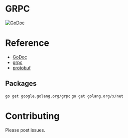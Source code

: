 GRPC
====

[![GoDoc](https://godoc.org/github.com/mapleque/kelp/jwt?status.svg)](https://godoc.org/github.com/mapleque/kelp/jwt)

Reference
====

- [GoDoc](https://godoc.org/github.com/mapleque/kelp/grpc)
- [grpc](https://grpc.io/)
- [protobuf](https://developers.google.com/protocol-buffers/)

Packages
----

`go get google.golang.org/grpc`
`go get golang.org/x/net`

Contributing
====

Please post issues.

